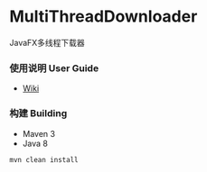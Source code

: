 # MultiThreadDownloader
JavaFX多线程下载器

### 使用说明 User Guide
* [Wiki](https://github.com/PluginsCDTribe/MultiThreadDownloader)

### 构建 Building
* Maven 3
* Java 8

```
mvn clean install
```